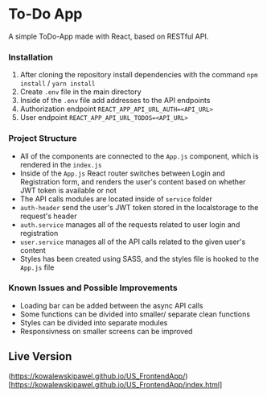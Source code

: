 # To-Do App

A simple ToDo-App made with React, based on RESTful API.

### Installation

1. After cloning the repository install dependencies with the command `npm install` / `yarn install`
2. Create `.env` file in the main directory
3. Inside of the `.env` file add addresses to the API endpoints
4. Authorization endpoint `REACT_APP_API_URL_AUTH=<API_URL>`
5. User endpoint `REACT_APP_API_URL_TODOS=<API_URL>`


### Project Structure

- All of the components are connected to the `App.js` component, which is rendered in the `index.js`
- Inside of the `App.js` React router switches between Login and Registration form, and renders the user's content
based on whether JWT token is available or not
- The API calls modules are located inside of `service` folder
- `auth-header` send the user's JWT token stored in the localstorage to the request's header
- `auth.service` manages all of the requests related to user login and registration
- `user.service` manages all of the API calls related to the given user's content
- Styles has been created using SASS, and the styles file is hooked to the `App.js` file

### Known Issues and Possible Improvements

- Loading bar can be added between the async API calls
- Some functions can be divided into smaller/ separate clean functions
- Styles can be divided into separate modules
- Responsivness on smaller screens can be improved

## Live Version

(https://kowalewskipawel.github.io/US_FrontendApp/)[https://kowalewskipawel.github.io/US_FrontendApp/index.html]

